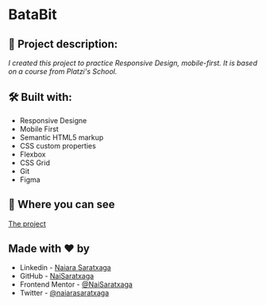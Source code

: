 # BataBit

## 🚀 Project description:

_I created this project to practice Responsive Design, mobile-first. It is based on a course from Platzi's School._

## 🛠️ Built with:

- Responsive Designe
- Mobile First
- Semantic HTML5 markup
- CSS custom properties
- Flexbox
- CSS Grid
- Git
- Figma

## 👀 Where you can see

[The project](https:///)

## Made with ❤️ by

- Linkedin - [Naiara Saratxaga](https://www.linkedin.com/in/naiara-saratxaga-17abb030/)
- GitHub - [NaiSaratxaga](https://github.com/NaiSaratxaga)
- Frontend Mentor - [@NaiSaratxaga](https://www.frontendmentor.io/profile/NaiSaratxaga)
- Twitter - [@naiarasaratxaga](https://twitter.com/naiarasaratxaga)
